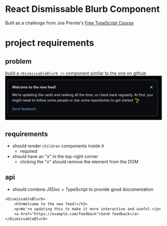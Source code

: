 # React Dismissable Blurb Component
Built as a challenge from Joe Previte's [Free TypeScript Course](https://www.typescriptcourse.com/tutorials/build-a-dynamic-avatar-component-with-react-typescript)

# project requirements

## problem
build a `<DismissableBlurb />` component similar to the one on github
![github example](./public/github-example.png)

## requirements
- should render `children` components inside it 
	- required
- should have an "x" in the top-right corner
	- clicking the "x" should remove the element from the DOM

## api
- should combine JSDoc + TypeScript to provide good documentation

```tsx
<DismissableBlurb>
	<h3>Welcome to the new feed!</h3>
	<p>We're updating this to make it more interactive and useful.</p>
	<a href="https://example.com/feedback">Send feedback</a>
</DismissableBlurb>
```
